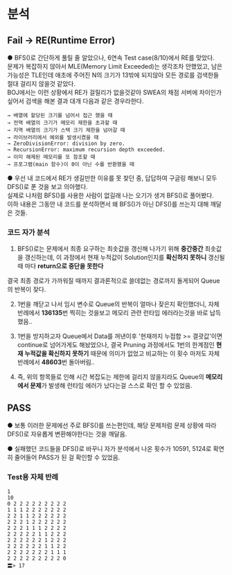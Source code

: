 # 분석

## Fail → RE(Runtime Error)
● BFS()로 간단하게 풀릴 줄 알았으나, 6연속 Test case(8/10)에서 RE를 맞았다.  
문제가 복잡하지 않아서 MLE(Memory Limit Exceeded)는 생각조차 안했었고, 남은 가능성은 TLE인데  애초에 주어진 N의 크기가 13밖에 되지않아 모든 경로를 검색한들 절대 걸리지 않을것 같았다.  
BOJ에서는 이런 상황에서 RE가 걸릴리가 없을것같아 SWEA의 채점 서버에 차이인가 싶어서 검색을 해본 결과 대개 다음과 같은 경우라한다.  
```  
→ 배열에 할당된 크기를 넘어서 접근 했을 때  
→ 전역 배열의 크기가 메모리 제한을 초과할 때  
→ 지역 배열의 크기가 스택 크기 제한을 넘어갈 때  
→ 라이브러리에서 예외를 발생시켰을 때  
→ ZeroDivisionError: division by zero.  
→ RecursionError: maximum recursion depth exceeded.  
→ 이미 해제된 메모리를 또 참조할 때  
→ 프포그램(main 함수)이 0이 아닌 수를 반환했을 때  
```
● 우선 내 코드에서 RE가 생길만한 이유를 못 찾던 중, 답답하여 구글링 해보니 모두 DFS()로 푼 것을 보고 의아했다.  
실제로 나처럼 BFS()를 사용한 사람이 없길래 나는 오기가 생겨 BFS()로 풀어봤다.  
이하 내용은 그동안 내 코드를 분석하면서 왜 BFS()가 아닌 DFS()를 쓰는지 대해 깨달은 것들.   

### 코드 자가 분석
1. BFS()로는 문제에서 최종 요구하는 최솟값을 갱신해 나가기 위해 **중간중간** 최솟값을 갱신하는데, 이 과정에서 현재 누적값이 Solution인지를 **확신하지 못하니** 갱신될 때 마다 **return으로 중단을 못한다**   

결국 최종 경로가 가까워질 때까지 결과론적으로 쓸데없는 경로까지 돌게되어 Queue의 반복이 잦다.  

2. 1번을 깨닫고 나서 임시 변수로 Queue의 반복이 얼마나 잦은지 확인했더니, 자체 반례에서 **136135**번 찍히는 것을보고 메모리 관련 런타임 에러라는것을 바로 납득했음..  

3. 1번을 방지하고자 Queue에서 Data를 꺼낸이후 '현재까지 누접합 >= 결괏값'이면 continue로 넘어가게도 해놨었으나, 결국 Pruning 과정에서도 1번의 한계점인 **현재 누적값을 확신하지 못하기** 때문에 의미가 없었고 비교하는 이 횟수 마저도 자체 반례에서 **48603**번 돌아버림..  

4. 즉, 위의 항목들로 인해 시간 복잡도는 제한에 걸리지 않을지라도 Queue의 **메모리에서 문제**가 발생해 런타임 에러가 났다는걸 스스로 확인 할 수 있었음.  

## PASS
● 보통 이러한 문제에선 주로 BFS()를 쓰는편인데, 해당 문제처럼 문제 상황에 따라 DFS()로 자유롭게 변환해야한다는 것을 깨달음.  

● 실패했던 코드들을 DFS()로 바꾸니 자가 분석에서 나온 횟수가 10591, 5124로 확연히 줄어들어 PASS가 된 걸 확인할 수 있었음.  


### Test용 자체 반례
```
1
10
0 2 2 2 2 2 2 2 2 2
1 1 1 2 2 2 2 2 2 2
2 2 1 1 2 2 2 2 2 2
2 2 2 1 2 2 2 2 2 2
2 2 2 1 1 1 2 2 2 2
2 2 2 2 2 1 1 2 2 2
2 2 2 2 2 2 1 2 2 2
2 2 2 2 2 2 1 1 2 2
2 2 2 2 2 2 2 1 1 1
2 2 2 2 2 2 2 2 2 0
〓> 17
```
